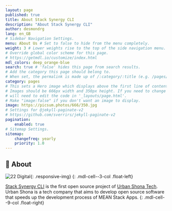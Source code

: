```yaml
---
layout: page
published: true
title: About Stack Synergy CLI
description: "About Stack Synergy CLI"
author: desmondrg
lang: en_GB
# Sidebar Navigation Settings.
menu: About Us # Set to false to hide from the menu completely.
weight: 3 # Lower weights rise to the top of the side navigation menu.
# Override global color scheme for this page. 
# https://getmdl.io/customize/index.html
mdl_colors: deep_orange-blue
search: true # 'false' hides this page from search results.
# Add the category this page should belong to.
# When set, the permalink is made up of /:category/:title (e.g. /pages/about)
category: pages
# This sets a Hero image which displays above the first line of content.
# Images should be 666px width and 350px height. If you need to change this you
# will need to edit the code in '_layouts/page.html'.
# Make "image:false" if you don't want an image to display.
image: https://picsum.photos/666/350.jpg
# Settings for @jekyll-paginate-v2
# https://github.com/sverrirs/jekyll-paginate-v2
pagination:
    enabled: true
# Sitemap Settings.
sitemap:
    changefreq: yearly
    priority: 1.0
---
```

## 🏢 About

![22 Digital](/assets/images/logos/urban-shona-logo-blue.png){: .responsive-img}
{: .mdl-cell--3-col .float-left}

[Stack Synergy CLI][StackSynergyCLI] is the first open source project of [Urban Shona Tech][UrbanShonaTech]. Urban Shona is a tech company that aims to develop open source software that speeds up the development process of MEAN Stack Apps.
{: .mdl-cell--9-col .float-right}

[StackSynergyCLI]: https://github.com/urbanshona
[UrbanShonaTech]: https://urbanshona.herokuapp.com
